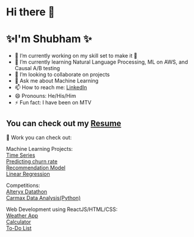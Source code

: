 # Hi there 👋
# ✨I'm Shubham ✨

- 🔭 I’m currently working on my skill set to make it :muscle:
- 🌱 I’m currently learning Natural Language Processing, ML on AWS, and Causal A/B testing
- 👯 I’m looking to collaborate on projects
- 💬 Ask me about Machine Learning
- 📫 How to reach me: [LinkedIn](https://www.linkedin.com/in/shubham-utdallas/)
- 😄 Pronouns: He/His/Him
- ⚡ Fun fact: I have been on MTV

## You can check out my [Resume](https://shubham14yadav.github.io/Resume/)

📝 Work you can check out:

Machine Learning Projects:<br>
[Time Series](https://github.com/shubham14yadav/Predicting_Sales_Time_Series)<br>
[Predicting churn rate](https://github.com/shubham14yadav/Banking_Predictive)<br>
[Recommendation Model](https://github.com/shubham14yadav/Recommendation-Models)<br>
[Linear Regression](https://github.com/shubham14yadav/Linear_Regression)<br>

Competitions:<br>
[Alteryx Datathon](https://github.com/shubham14yadav/Alteryx-Competition)<br>
[Carmax Data Analysis(Python)](https://github.com/shubham14yadav/Carmax_competition)<br>

Web Development using ReactJS/HTML/CSS:<br>
[Weather App](https://github.com/shubham14yadav/my_weather_app)<br>
[Calculator](https://github.com/shubham14yadav/My_Calculator)<br>
[To-Do List](https://shubham14yadav.github.io/first-app/ )
